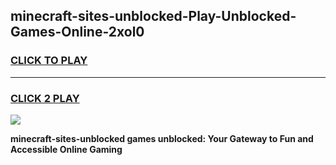
## minecraft-sites-unblocked-Play-Unblocked-Games-Online-2xol0
<h3>
<a href="https://premium76.site?title=minecraft-sites-unblocked&ref=25A">CLICK TO PLAY</a></h3>
<hr>

<h3>
<a href="https://premium76.site?title=minecraft-sites-unblocked&ref=25A">CLICK 2 PLAY</a>
  
</h3>

<a href="https://premium76.site?title=minecraft-sites-unblocked&ref=25A"><img src="https://clearcache.store/games.png"></a>


**minecraft-sites-unblocked games unblocked: Your Gateway to Fun and Accessible Online Gaming**
